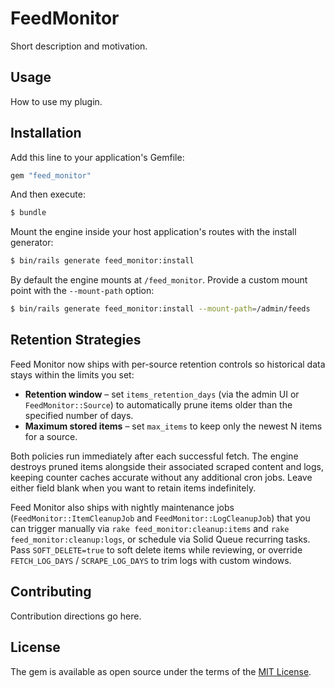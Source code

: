 # FeedMonitor
Short description and motivation.

## Usage
How to use my plugin.

## Installation
Add this line to your application's Gemfile:

```ruby
gem "feed_monitor"
```

And then execute:
```bash
$ bundle
```

Mount the engine inside your host application's routes with the install generator:

```bash
$ bin/rails generate feed_monitor:install
```

By default the engine mounts at `/feed_monitor`. Provide a custom mount point with the `--mount-path` option:

```bash
$ bin/rails generate feed_monitor:install --mount-path=/admin/feeds
```

## Retention Strategies

Feed Monitor now ships with per-source retention controls so historical data stays within the limits you set:

- **Retention window** – set `items_retention_days` (via the admin UI or `FeedMonitor::Source`) to automatically prune items older than the specified number of days.
- **Maximum stored items** – set `max_items` to keep only the newest N items for a source.

Both policies run immediately after each successful fetch. The engine destroys pruned items alongside their associated scraped content and logs, keeping counter caches accurate without any additional cron jobs. Leave either field blank when you want to retain items indefinitely.

Feed Monitor also ships with nightly maintenance jobs (`FeedMonitor::ItemCleanupJob` and `FeedMonitor::LogCleanupJob`) that you can trigger manually via `rake feed_monitor:cleanup:items` and `rake feed_monitor:cleanup:logs`, or schedule via Solid Queue recurring tasks. Pass `SOFT_DELETE=true` to soft delete items while reviewing, or override `FETCH_LOG_DAYS` / `SCRAPE_LOG_DAYS` to trim logs with custom windows.

## Contributing
Contribution directions go here.

## License
The gem is available as open source under the terms of the [MIT License](https://opensource.org/licenses/MIT).
